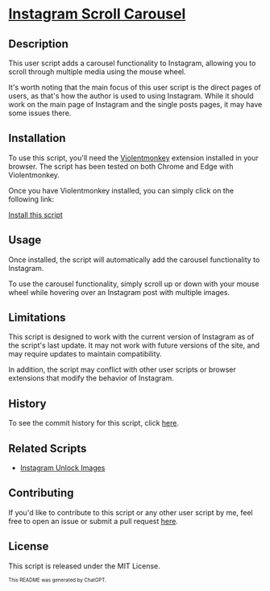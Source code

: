 # [Instagram Scroll Carousel](https://github.com/JenieX/user-js/tree/main/src/user-js/ig-scroll-carousel)

## Description

This user script adds a carousel functionality to Instagram, allowing you to scroll through multiple media using the mouse wheel.

It's worth noting that the main focus of this user script is the direct pages of users, as that's how the author is used to using Instagram. While it should work on the main page of Instagram and the single posts pages, it may have some issues there.

## Installation

To use this script, you'll need the [Violentmonkey](https://violentmonkey.github.io) extension installed in your browser. The script has been tested on both Chrome and Edge with Violentmonkey.

Once you have Violentmonkey installed, you can simply click on the following link:

[Install this script](https://github.com/JenieX/user-js/raw/main/dist/ig-scroll-carousel/ig-scroll-carousel.user.js)

## Usage

Once installed, the script will automatically add the carousel functionality to Instagram.

To use the carousel functionality, simply scroll up or down with your mouse wheel while hovering over an Instagram post with multiple images.

## Limitations

This script is designed to work with the current version of Instagram as of the script's last update. It may not work with future versions of the site, and may require updates to maintain compatibility.

In addition, the script may conflict with other user scripts or browser extensions that modify the behavior of Instagram.

## History

To see the commit history for this script, click [here](https://github.com/JenieX/user-js/commits/main?path=src/user-js/ig-scroll-carousel).

## Related Scripts

- [Instagram Unlock Images](https://github.com/JenieX/user-js/tree/main/src/user-js/ig-unlock-images)

## Contributing

If you'd like to contribute to this script or any other user script by me, feel free to open an issue or submit a pull request [here](https://github.com/JenieX/user-js/issues).

## License

This script is released under the MIT License.

<sub><sup>This README was generated by ChatGPT.</sup></sub>
